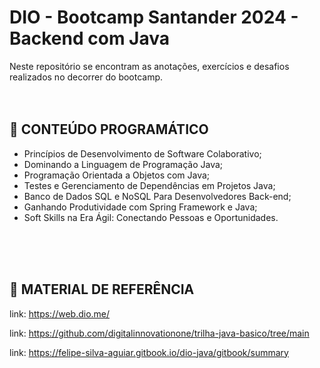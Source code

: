 # DIO - Bootcamp Santander 2024 - Backend com Java
Neste repositório se encontram as anotações, exercícios e desafios realizados no decorrer do bootcamp.
<br>
<br>
<br>

## 📘 CONTEÚDO PROGRAMÁTICO
- Princípios de Desenvolvimento de Software Colaborativo;
- Dominando a Linguagem de Programação Java;
- Programação Orientada a Objetos com Java;
- Testes e Gerenciamento de Dependências em Projetos Java;
- Banco de Dados SQL e NoSQL Para Desenvolvedores Back-end;
- Ganhando Produtividade com Spring Framework e Java;
- Soft Skills na Era Ágil: Conectando Pessoas e Oportunidades.

<br>
<br>
<br>

## 📖 MATERIAL DE REFERÊNCIA 
link: https://web.dio.me/

link: https://github.com/digitalinnovationone/trilha-java-basico/tree/main

link: https://felipe-silva-aguiar.gitbook.io/dio-java/gitbook/summary

